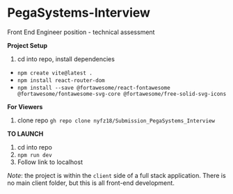 # PegaSystems-Interview
Front End Engineer position - technical assessment 

**Project Setup** 
1. cd into repo, install dependencies 
- `npm create vite@latest .`
- `npm install react-router-dom`
- `npm install --save @fortawesome/react-fontawesome @fortawesome/fontawesome-svg-core @fortawesome/free-solid-svg-icons` 

**For Viewers**
1. clone repo `gh repo clone nyfz18/Submission_PegaSystems_Interview`

**TO LAUNCH**
1. cd into repo 
2. `npm run dev`
3. Follow link to localhost

*Note*: the project is within the `client` side of a full stack application. There is no main client folder, but this is all front-end development.  
